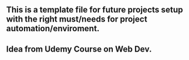 ## This is a template file for future projects setup with the right must/needs for project automation/enviroment.

## Idea from Udemy Course on Web Dev.